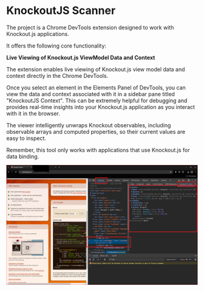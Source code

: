 # KnockoutJS Scanner
The project is a Chrome DevTools extension designed to work with Knockout.js applications.

It offers the following core functionality:

**Live Viewing of Knockout.js ViewModel Data and Context**

The extension enables live viewing of Knockout.js view model data and context directly in the Chrome DevTools.

Once you select an element in the Elements Panel of DevTools, you can view the data and context associated with it in a sidebar pane titled "KnockoutJS Context".
This can be extremely helpful for debugging and provides real-time insights into your Knockout.js application as you interact with it in the browser.

The viewer intelligently unwraps Knockout observables, including observable arrays and computed properties, so their current values are easy to inspect.

Remember, this tool only works with applications that use Knockout.js for data binding.

![example.PNG](example.PNG)

